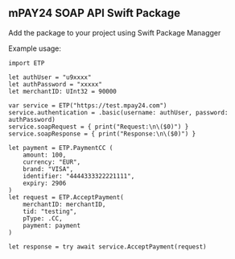 ## mPAY24 SOAP API Swift Package ##

Add the package to your project using Swift Package Managger

Example usage:

```
import ETP

let authUser = "u9xxxx"
let authPassword = "xxxxx"
let merchantID: UInt32 = 90000

var service = ETP("https://test.mpay24.com")
service.authentication = .basic(username: authUser, password: authPassword)
service.soapRequest = { print("Request:\n\($0)") }
service.soapResponse = { print("Response:\n\($0)") }

let payment = ETP.PaymentCC (
    amount: 100,
    currency: "EUR",
    brand: "VISA",
    identifier: "4444333322221111",
    expiry: 2906
)
let request = ETP.AcceptPayment(
    merchantID: merchantID,
    tid: "testing",
    pType: .CC,
    payment: payment
)

let response = try await service.AcceptPayment(request)
```

